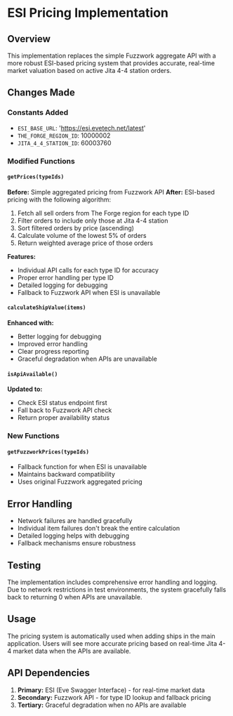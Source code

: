 # ESI Pricing Implementation

## Overview
This implementation replaces the simple Fuzzwork aggregate API with a more robust ESI-based pricing system that provides accurate, real-time market valuation based on active Jita 4-4 station orders.

## Changes Made

### Constants Added
- `ESI_BASE_URL`: 'https://esi.evetech.net/latest'
- `THE_FORGE_REGION_ID`: 10000002
- `JITA_4_4_STATION_ID`: 60003760

### Modified Functions

#### `getPrices(typeIds)`
**Before:** Simple aggregated pricing from Fuzzwork API
**After:** ESI-based pricing with the following algorithm:
1. Fetch all sell orders from The Forge region for each type ID
2. Filter orders to include only those at Jita 4-4 station
3. Sort filtered orders by price (ascending)
4. Calculate volume of the lowest 5% of orders
5. Return weighted average price of those orders

**Features:**
- Individual API calls for each type ID for accuracy
- Proper error handling per type ID
- Detailed logging for debugging
- Fallback to Fuzzwork API when ESI is unavailable

#### `calculateShipValue(items)`
**Enhanced with:**
- Better logging for debugging
- Improved error handling
- Clear progress reporting
- Graceful degradation when APIs are unavailable

#### `isApiAvailable()`
**Updated to:**
- Check ESI status endpoint first
- Fall back to Fuzzwork API check
- Return proper availability status

### New Functions

#### `getFuzzworkPrices(typeIds)`
- Fallback function for when ESI is unavailable
- Maintains backward compatibility
- Uses original Fuzzwork aggregated pricing

## Error Handling
- Network failures are handled gracefully
- Individual item failures don't break the entire calculation
- Detailed logging helps with debugging
- Fallback mechanisms ensure robustness

## Testing
The implementation includes comprehensive error handling and logging. Due to network restrictions in test environments, the system gracefully falls back to returning 0 when APIs are unavailable.

## Usage
The pricing system is automatically used when adding ships in the main application. Users will see more accurate pricing based on real-time Jita 4-4 market data when the APIs are available.

## API Dependencies
1. **Primary:** ESI (Eve Swagger Interface) - for real-time market data
2. **Secondary:** Fuzzwork API - for type ID lookup and fallback pricing
3. **Tertiary:** Graceful degradation when no APIs are available